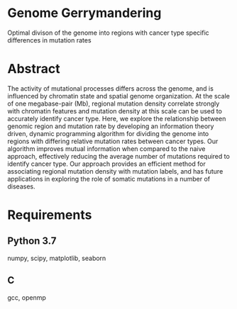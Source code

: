 # Genome Gerrymandering
Optimal divison of the genome into regions with cancer type specific differences in mutation rates

# Abstract
The activity of mutational processes differs across the genome, and is influenced by chromatin state and spatial genome organization. At the scale of one megabase-pair (Mb), regional mutation density correlate strongly with chromatin features and mutation density at this scale can be used to accurately identify cancer type. Here, we explore the relationship between genomic region and mutation rate by developing an information theory driven, dynamic programming algorithm for dividing the genome into regions with differing relative mutation rates between cancer types. Our algorithm improves mutual information when compared to the naive approach, effectively reducing the average number of mutations required to identify cancer type. Our approach provides an efficient method for associating regional mutation density with mutation labels, and has future applications in exploring the role of somatic mutations in a number of diseases.

# Requirements
## Python 3.7
numpy, scipy, matplotlib, seaborn
## C
gcc, openmp
